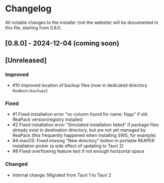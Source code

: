 # Changelog

All notable changes to the installer (not the website) will be documented in this file, starting from 0.8.0.

## [0.8.0] - 2024-12-04 (coming soon)

## [Unreleased]

### Improved

- #10 Improved location of backup files (now in dedicated directory
  `ReaBoot/backups`)

### Fixed

- #1 Fixed installation error "no column found for name: flags" if old ReaPack version/registry installed
- #2 Fixed installation error "Simulated installation failed" if package files already exist in destination directory,
  but are not yet managed by ReaPack (this frequently happened when installing SWS, for example)
- #4 macOS: Fixed missing "New directory" button in portable REAPER
  installation picker (a side effect of updating to Tauri 2)
- #8 Fixed overflowing feature text if not enough horizontal space

### Changed

- Internal change: Migrated from Tauri 1 to Tauri 2